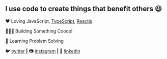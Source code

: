 ## I use code to create things that benefit others 😃

❤️ Loving JavaScript, [TypeScript][typescript], [Reactjs][react]

👨🏼‍💻 Building Something Cooool

🧠 Learning Problem Solving

🐦 [twitter][twitter] **|** 
📷 [instagram][instagram] **|**
👔 [linkedin][linkedin]

[react]: http://reactjs.org
[typescript]: https://www.typescriptlang.org/
[twitter]: https://twitter.com/Yosufuu
[linkedin]: https://www.linkedin.com/in/youssef-hajjari-36430019b/
[instagram]: https://www.instagram.com/youssef.hajjari/

